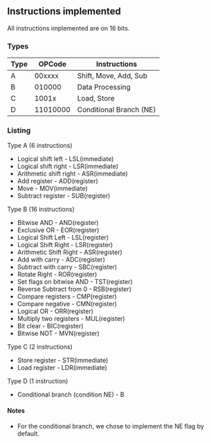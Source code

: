 ## Instructions implemented
All instructions implemented are on 16 bits.


### Types

| Type | OPCode   | Instructions          |
|------|----------|-----------------------|
| A    | 00xxxx   | Shift, Move, Add, Sub |
| B    | 010000   | Data Processing       |
| C    | 1001x    | Load, Store           |
| D    | 11010000 | Conditional Branch (NE)    |


### Listing

Type A (6 instructions)
* Logical shift left - LSL(immediate)
* Logical shift right - LSR(immediate)
* Arithmetic shift right - ASR(immediate)
* Add register - ADD(register)
* Move - MOV(immediate)
* Subtract register - SUB(register)

Type B (16 instructions)
* Bitwise AND - AND(register)
* Exclusive OR - EOR(register)
* Logical Shift Left - LSL(register)
* Logical Shift Right - LSR(register)
* Arithmetic Shift Right - ASR(register)
* Add with carry - ADC(register)
* Subtract with carry - SBC(register)
* Rotate Right - ROR(register)
* Set flags on bitwise AND - TST(register)
* Reverse Subtract from 0 - RSB(register)
* Compare registers	- CMP(register)
* Compare negative - CMN(register)
* Logical OR - ORR(register)
* Multiply two registers - MUL(register)
* Bit clear - BIC(register)
* Bitwise NOT - MVN(register)
	 
Type C (2 instructions)
* Store register - STR(immediate)
* Load register - LDR(immediate)

Type D (1 instruction)
* Conditional branch (condition NE) - B

#### Notes
* For the conditional branch, we chose to implement the NE flag by default.